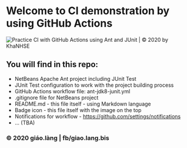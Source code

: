 # Welcome to CI demonstration by using GitHub Actions 
![Practice CI with GitHub Actions using Ant and JUnit | © 2020 by KhaNHSE](https://github.com/doit-now/ci-actions-ant-jdk8/workflows/Practice%20CI%20with%20GitHub%20Actions%20using%20Ant%20and%20JUnit%20%7C%20%C2%A9%202020%20by%20giao.lang/badge.svg)

## You will find in this repo:

* NetBeans Apache Ant project including JUnit Test
* JUnit Test configuration to work with the project building process
* GitHub Actions workflow file: ant-jdk8-junit.yml
* .gitignore file for NetBeans project
* README.md - this file itself - using Markdown language
* Badge icon - this file itself with the image on the top
* Notifications for workflow - https://github.com/settings/notifications
* ... (TBA) 

### © 2020 giáo.làng | fb/giao.lang.bis
